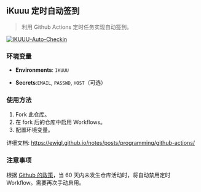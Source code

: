 ## iKuuu 定时自动签到

> 利用 Github Actions 定时任务实现自动签到。

[![IKUUU-Auto-Checkin](https://github.com/ewigl/ikuuu-auto-checkin/actions/workflows/Checkin.yml/badge.svg)](https://github.com/ewigl/ikuuu-auto-checkin/actions/workflows/Checkin.yml)

### 环境变量

- **Environments**: `IKUUU`

- **Secrets**:`EMAIL`, `PASSWD`, `HOST`（可选）

### 使用方法

1. Fork 此仓库。
2. 在 fork 后的仓库中启用 Workflows。
3. 配置环境变量。

详细文档: https://ewigl.github.io/notes/posts/programming/github-actions/

### 注意事项

根据 [Github 的政策](https://docs.github.com/zh/actions/managing-workflow-runs-and-deployments/managing-workflow-runs/disabling-and-enabling-a-workflow?tool=webui)，当 60 天内未发生仓库活动时，将自动禁用定时 Workflow。需要再次手动启用。
